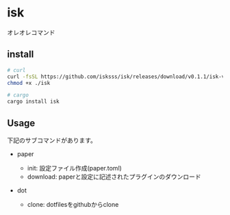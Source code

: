 # isk

オレオレコマンド

## install

```bash
# curl
curl -fsSL https://github.com/isksss/isk/releases/download/v0.1.1/isk-v0.1.1-x86_64-unknown-linux-musl -o isk
chmod +x ./isk

# cargo
cargo install isk
```

## Usage
下記のサブコマンドがあります。  

- paper
    - init: 設定ファイル作成(paper.toml)
    - download: paperと設定に記述されたプラグインのダウンロード

- dot
    - clone: dotfilesをgithubからclone
